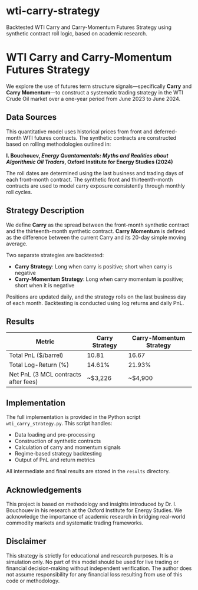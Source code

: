 # wti-carry-strategy
Backtested WTI Carry and Carry-Momentum Futures Strategy using synthetic contract roll logic, based on academic research.

# WTI Carry and Carry-Momentum Futures Strategy

We explore the use of futures term structure signals—specifically **Carry** and **Carry Momentum**—to construct a systematic trading strategy in the WTI Crude Oil market over a one-year period from June 2023 to June 2024.

## Data Sources

This quantitative model uses historical prices from front and deferred-month WTI futures contracts. The synthetic contracts are constructed based on rolling methodologies outlined in:

**I. Bouchouev, _Energy Quantamentals: Myths and Realities about Algorithmic Oil Traders_, Oxford Institute for Energy Studies (2024)**

The roll dates are determined using the last business and trading days of each front-month contract. The synthetic front and thirteenth-month contracts are used to model carry exposure consistently through monthly roll cycles.

## Strategy Description

We define **Carry** as the spread between the front-month synthetic contract and the thirteenth-month synthetic contract. **Carry Momentum** is defined as the difference between the current Carry and its 20-day simple moving average.

Two separate strategies are backtested:
- **Carry Strategy**: Long when carry is positive; short when carry is negative
- **Carry-Momentum Strategy**: Long when carry momentum is positive; short when it is negative

Positions are updated daily, and the strategy rolls on the last business day of each month. Backtesting is conducted using log returns and daily PnL.

## Results

| Metric                              | Carry Strategy     | Carry-Momentum Strategy |
|-------------------------------------|---------------------|--------------------------|
| Total PnL ($/barrel)               | 10.81               | 16.67                    |
| Total Log-Return (%)               | 14.61%              | 21.93%                   |
| Net PnL (3 MCL contracts after fees) | ~$3,226             | ~$4,900                  |

## Implementation

The full implementation is provided in the Python script `wti_carry_strategy.py`. This script handles:
- Data loading and pre-processing
- Construction of synthetic contracts
- Calculation of carry and momentum signals
- Regime-based strategy backtesting
- Output of PnL and return metrics

All intermediate and final results are stored in the `results` directory.

## Acknowledgements

This project is based on methodology and insights introduced by Dr. I. Bouchouev in his research at the Oxford Institute for Energy Studies. We acknowledge the importance of academic research in bridging real-world commodity markets and systematic trading frameworks.

## Disclaimer

This strategy is strictly for educational and research purposes. It is a simulation only. No part of this model should be used for live trading or financial decision-making without independent verification. The author does not assume responsibility for any financial loss resulting from use of this code or methodology.
